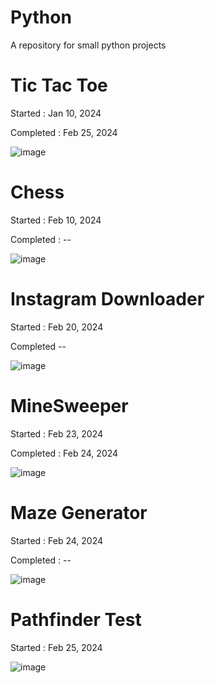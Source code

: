 # Python
A repository for small python projects

# Tic Tac Toe
Started : Jan 10, 2024

Completed : Feb 25, 2024

![image](https://github.com/IcyDiamond/Python/assets/117333057/b0f486cb-728b-4864-a935-2b3f7627668a)

# Chess
Started : Feb 10, 2024

Completed : --

![image](https://github.com/IcyDiamond/Python/assets/117333057/2f052016-a5f0-44f3-865b-afc5de053921)

# Instagram Downloader
Started : Feb 20, 2024

Completed --

![image](https://github.com/IcyDiamond/Python/assets/117333057/3ec41eb9-1d29-4694-bd1e-19f8cf862a23)

# MineSweeper
Started : Feb 23, 2024

Completed : Feb 24, 2024

![image](https://github.com/IcyDiamond/Python/assets/117333057/6dbbc4b4-0601-45e6-b34a-eecb31f73802)


# Maze Generator
Started : Feb 24, 2024

Completed : --

![image](https://github.com/IcyDiamond/Python/assets/117333057/8b41e027-ea69-4a5f-a3ab-dfefc1e4da7d)


# Pathfinder Test
Started : Feb 25, 2024

![image](https://github.com/IcyDiamond/Python/assets/117333057/2be4da91-df30-4cbf-8584-c223494f9d00)


